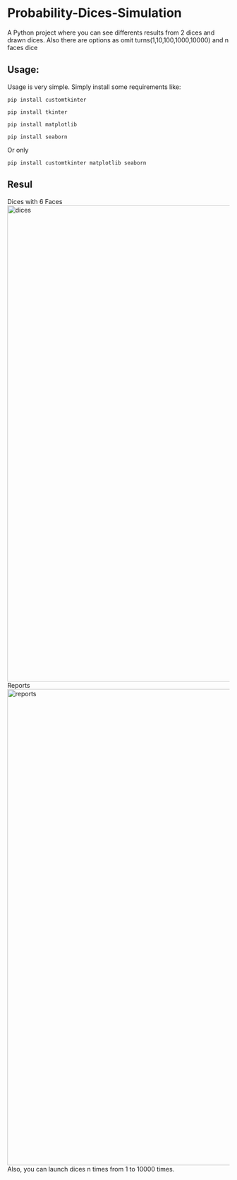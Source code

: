 # Probability-Dices-Simulation
A Python project where you can see differents results from 2 dices and drawn dices. Also there are options as omit turns(1,10,100,1000,10000) and n faces dice

## Usage:
Usage is very simple. Simply install some requirements like:
```
pip install customtkinter
```
```
pip install tkinter
```
```
pip install matplotlib
```
```
pip install seaborn
```
Or only 
```
pip install customtkinter matplotlib seaborn
```
## Resul
Dices with 6 Faces
<img width="1919" height="1079" alt="dices" src="https://github.com/user-attachments/assets/e5768ac6-0e89-401c-9ac2-e2af8e64b4f0" />
Reports
<img width="1919" height="1079" alt="reports" src="https://github.com/user-attachments/assets/e010628d-fc55-4ad5-88cc-17d574d16e00" />
Also, you can launch dices n times from 1 to 10000 times.
